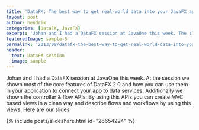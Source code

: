 ```yaml
---
title: 'DataFX: The best way to get real-world data into your JavaFX application'
layout: post
author: hendrik
categories: [DataFX, JavaFX]
excerpt: 'Johan and I had a DataFX session at JavaOne this week. The slides of the talk are now online.'
featuredImage: sample-5
permalink: '2013/09/datafx-the-best-way-to-get-real-world-data-into-your-javafx-application/'
header:
  text: DataFX session
  image: sample
---
```

Johan and I had a DataFX session at JavaOne this week. At the session we shown most of the core features of DataFX 2.0 and how you can use them in your application to connect your app to data services. Additionally we shown the controller & flow APIs. By using this APIs you can create MVC based views in a clean way and describe flows and workflows by using this views. Here are our slides:

{% include posts/slideshare.html id="26654224" %}
